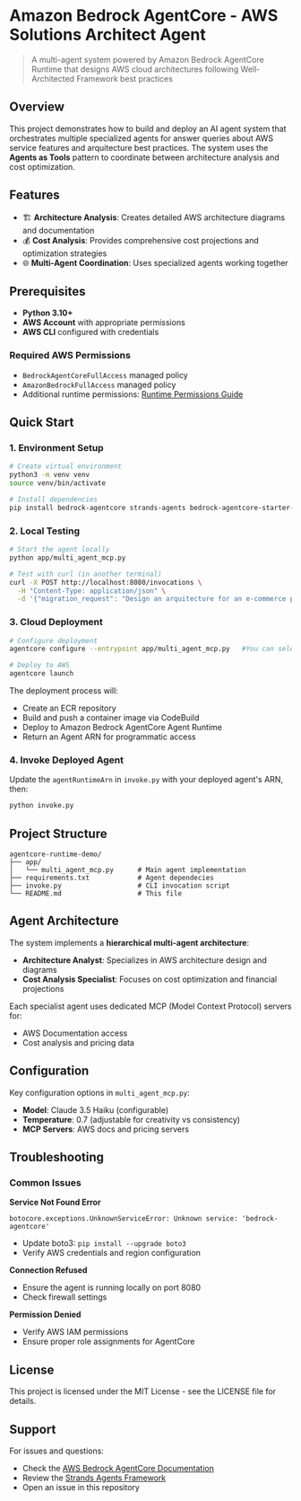# Amazon Bedrock AgentCore - AWS Solutions Architect Agent

> A multi-agent system powered by Amazon Bedrock AgentCore Runtime that designs AWS cloud architectures following Well-Architected Framework best practices

## Overview

This project demonstrates how to build and deploy an AI agent system that orchestrates multiple specialized agents for answer queries about AWS service features and arquitecture best practices. The system uses the **Agents as Tools** pattern to coordinate between architecture analysis and cost optimization.

## Features

- 🏗️ **Architecture Analysis**: Creates detailed AWS architecture diagrams and documentation
- 💰 **Cost Analysis**: Provides comprehensive cost projections and optimization strategies 
- 🌐 **Multi-Agent Coordination**: Uses specialized agents working together

## Prerequisites

- **Python 3.10+**
- **AWS Account** with appropriate permissions
- **AWS CLI** configured with credentials

### Required AWS Permissions

- `BedrockAgentCoreFullAccess` managed policy
- `AmazonBedrockFullAccess` managed policy
- Additional runtime permissions: [Runtime Permissions Guide](https://github.com/aws/bedrock-agentcore-starter-toolkit/blob/main/documentation/docs/user-guide/runtime/permissions.md#developercaller-permissions)

## Quick Start

### 1. Environment Setup

```bash
# Create virtual environment
python3 -m venv venv
source venv/bin/activate

# Install dependencies
pip install bedrock-agentcore strands-agents bedrock-agentcore-starter-toolkit
```

### 2. Local Testing

```bash
# Start the agent locally
python app/multi_agent_mcp.py

# Test with curl (in another terminal)
curl -X POST http://localhost:8080/invocations \
  -H "Content-Type: application/json" \
  -d '{"migration_request": "Design an arquitecture for an e-commerce platform with 1M daily users"}'
```

### 3. Cloud Deployment

```bash
# Configure deployment
agentcore configure --entrypoint app/multi_agent_mcp.py   #You can select the defaults

# Deploy to AWS
agentcore launch
```

The deployment process will:
- Create an ECR repository
- Build and push a container image via CodeBuild
- Deploy to Amazon Bedrock AgentCore Agent Runtime
- Return an Agent ARN for programmatic access

### 4. Invoke Deployed Agent

Update the `agentRuntimeArn` in `invoke.py` with your deployed agent's ARN, then:

```bash
python invoke.py
```

## Project Structure

```
agentcore-runtime-demo/
├── app/
│   └── multi_agent_mcp.py      # Main agent implementation
├── requirements.txt            # Agent dependecies
├── invoke.py                   # CLI invocation script
└── README.md                   # This file
```

## Agent Architecture

The system implements a **hierarchical multi-agent architecture**:

- **Architecture Analyst**: Specializes in AWS architecture design and diagrams
- **Cost Analysis Specialist**: Focuses on cost optimization and financial projections

Each specialist agent uses dedicated MCP (Model Context Protocol) servers for:
- AWS Documentation access
- Cost analysis and pricing data

## Configuration

Key configuration options in `multi_agent_mcp.py`:

- **Model**: Claude 3.5 Haiku (configurable)
- **Temperature**: 0.7 (adjustable for creativity vs consistency)
- **MCP Servers**: AWS docs and pricing servers

## Troubleshooting

### Common Issues

**Service Not Found Error**
```
botocore.exceptions.UnknownServiceError: Unknown service: 'bedrock-agentcore'
```
- Update boto3: `pip install --upgrade boto3`
- Verify AWS credentials and region configuration

**Connection Refused**
- Ensure the agent is running locally on port 8080
- Check firewall settings

**Permission Denied**
- Verify AWS IAM permissions
- Ensure proper role assignments for AgentCore

## License

This project is licensed under the MIT License - see the LICENSE file for details.

## Support

For issues and questions:
- Check the [AWS Bedrock AgentCore Documentation](https://docs.aws.amazon.com/bedrock/)
- Review the [Strands Agents Framework](https://github.com/awslabs/strands-agents)
- Open an issue in this repository